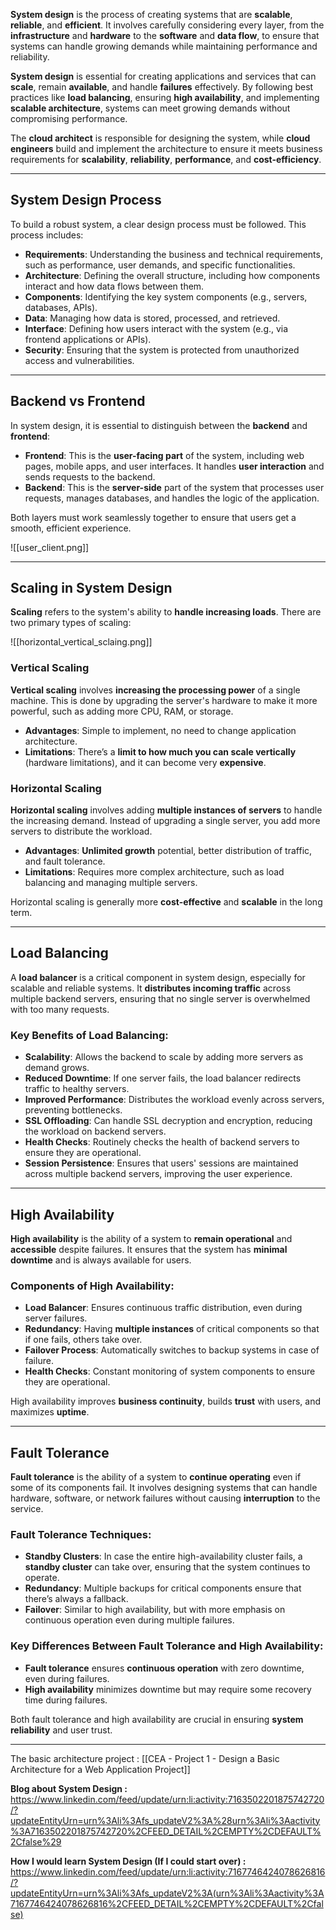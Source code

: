 **System design** is the process of creating systems that are **scalable**, **reliable**, and **efficient**. It involves carefully considering every layer, from the **infrastructure** and **hardware** to the **software** and **data flow**, to ensure that systems can handle growing demands while maintaining performance and reliability.

**System design** is essential for creating applications and services that can **scale**, remain **available**, and handle **failures** effectively. By following best practices like **load balancing**, ensuring **high availability**, and implementing **scalable architecture**, systems can meet growing demands without compromising performance.

The **cloud architect** is responsible for designing the system, while **cloud engineers** build and implement the architecture to ensure it meets business requirements for **scalability**, **reliability**, **performance**, and **cost-efficiency**.

---

## System Design Process

To build a robust system, a clear design process must be followed. This process includes:

- **Requirements**: Understanding the business and technical requirements, such as performance, user demands, and specific functionalities.
- **Architecture**: Defining the overall structure, including how components interact and how data flows between them.
- **Components**: Identifying the key system components (e.g., servers, databases, APIs).
- **Data**: Managing how data is stored, processed, and retrieved.
- **Interface**: Defining how users interact with the system (e.g., via frontend applications or APIs).
- **Security**: Ensuring that the system is protected from unauthorized access and vulnerabilities.

---

## Backend vs Frontend

In system design, it is essential to distinguish between the **backend** and **frontend**:

- **Frontend**: This is the **user-facing part** of the system, including web pages, mobile apps, and user interfaces. It handles **user interaction** and sends requests to the backend.
- **Backend**: This is the **server-side** part of the system that processes user requests, manages databases, and handles the logic of the application.

Both layers must work seamlessly together to ensure that users get a smooth, efficient experience.

![[user_client.png]]

---

## Scaling in System Design

**Scaling** refers to the system's ability to **handle increasing loads**. There are two primary types of scaling:

![[horizontal_vertical_sclaing.png]]
### Vertical Scaling

**Vertical scaling** involves **increasing the processing power** of a single machine. This is done by upgrading the server's hardware to make it more powerful, such as adding more CPU, RAM, or storage.

- **Advantages**: Simple to implement, no need to change application architecture.
- **Limitations**: There’s a **limit to how much you can scale vertically** (hardware limitations), and it can become very **expensive**.

### Horizontal Scaling

**Horizontal scaling** involves adding **multiple instances of servers** to handle the increasing demand. Instead of upgrading a single server, you add more servers to distribute the workload.

- **Advantages**: **Unlimited growth** potential, better distribution of traffic, and fault tolerance.
- **Limitations**: Requires more complex architecture, such as load balancing and managing multiple servers.

Horizontal scaling is generally more **cost-effective** and **scalable** in the long term.

---

## Load Balancing

A **load balancer** is a critical component in system design, especially for scalable and reliable systems. It **distributes incoming traffic** across multiple backend servers, ensuring that no single server is overwhelmed with too many requests.

### Key Benefits of Load Balancing:

- **Scalability**: Allows the backend to scale by adding more servers as demand grows.
- **Reduced Downtime**: If one server fails, the load balancer redirects traffic to healthy servers.
- **Improved Performance**: Distributes the workload evenly across servers, preventing bottlenecks.
- **SSL Offloading**: Can handle SSL decryption and encryption, reducing the workload on backend servers.
- **Health Checks**: Routinely checks the health of backend servers to ensure they are operational.
- **Session Persistence**: Ensures that users' sessions are maintained across multiple backend servers, improving the user experience.

---

## High Availability

**High availability** is the ability of a system to **remain operational** and **accessible** despite failures. It ensures that the system has **minimal downtime** and is always available for users.

### Components of High Availability:

- **Load Balancer**: Ensures continuous traffic distribution, even during server failures.
- **Redundancy**: Having **multiple instances** of critical components so that if one fails, others take over.
- **Failover Process**: Automatically switches to backup systems in case of failure.
- **Health Checks**: Constant monitoring of system components to ensure they are operational.

High availability improves **business continuity**, builds **trust** with users, and maximizes **uptime**.

---

## Fault Tolerance

**Fault tolerance** is the ability of a system to **continue operating** even if some of its components fail. It involves designing systems that can handle hardware, software, or network failures without causing **interruption** to the service.

### Fault Tolerance Techniques:

- **Standby Clusters**: In case the entire high-availability cluster fails, a **standby cluster** can take over, ensuring that the system continues to operate.
- **Redundancy**: Multiple backups for critical components ensure that there’s always a fallback.
- **Failover**: Similar to high availability, but with more emphasis on continuous operation even during multiple failures.

### Key Differences Between Fault Tolerance and High Availability:

- **Fault tolerance** ensures **continuous operation** with zero downtime, even during failures.
- **High availability** minimizes downtime but may require some recovery time during failures.

Both fault tolerance and high availability are crucial in ensuring **system reliability** and user trust.

---

The basic architecture project : [[CEA - Project 1 - Design a Basic Architecture for a Web Application Project]]

**Blog about System Design :** 
https://www.linkedin.com/feed/update/urn:li:activity:7163502201875742720/?updateEntityUrn=urn%3Ali%3Afs_updateV2%3A%28urn%3Ali%3Aactivity%3A7163502201875742720%2CFEED_DETAIL%2CEMPTY%2CDEFAULT%2Cfalse%29

**How I would learn System Design (If I could start over) :**
https://www.linkedin.com/feed/update/urn:li:activity:7167746424078626816/?updateEntityUrn=urn%3Ali%3Afs_updateV2%3A(urn%3Ali%3Aactivity%3A7167746424078626816%2CFEED_DETAIL%2CEMPTY%2CDEFAULT%2Cfalse)